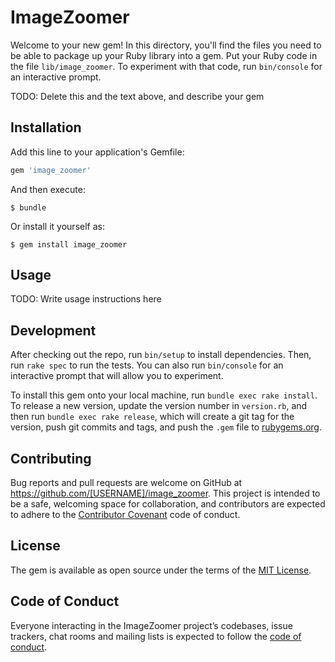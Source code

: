 # ImageZoomer

Welcome to your new gem! In this directory, you'll find the files you need to be able to package up your Ruby library into a gem. Put your Ruby code in the file `lib/image_zoomer`. To experiment with that code, run `bin/console` for an interactive prompt.

TODO: Delete this and the text above, and describe your gem

## Installation

Add this line to your application's Gemfile:

```ruby
gem 'image_zoomer'
```

And then execute:

    $ bundle

Or install it yourself as:

    $ gem install image_zoomer

## Usage

TODO: Write usage instructions here

## Development

After checking out the repo, run `bin/setup` to install dependencies. Then, run `rake spec` to run the tests. You can also run `bin/console` for an interactive prompt that will allow you to experiment.

To install this gem onto your local machine, run `bundle exec rake install`. To release a new version, update the version number in `version.rb`, and then run `bundle exec rake release`, which will create a git tag for the version, push git commits and tags, and push the `.gem` file to [rubygems.org](https://rubygems.org).

## Contributing

Bug reports and pull requests are welcome on GitHub at https://github.com/[USERNAME]/image_zoomer. This project is intended to be a safe, welcoming space for collaboration, and contributors are expected to adhere to the [Contributor Covenant](http://contributor-covenant.org) code of conduct.

## License

The gem is available as open source under the terms of the [MIT License](https://opensource.org/licenses/MIT).

## Code of Conduct

Everyone interacting in the ImageZoomer project’s codebases, issue trackers, chat rooms and mailing lists is expected to follow the [code of conduct](https://github.com/[USERNAME]/image_zoomer/blob/master/CODE_OF_CONDUCT.md).
